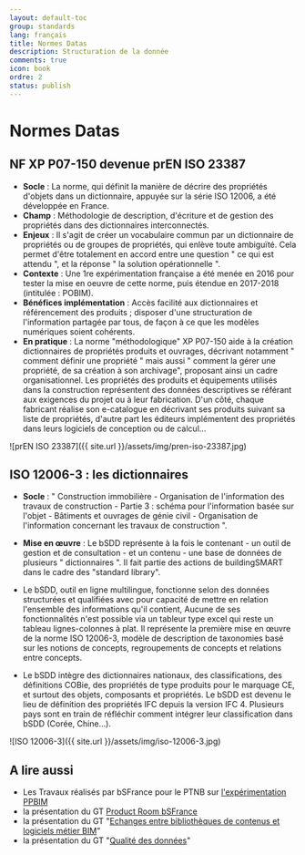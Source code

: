```yaml
---
layout: default-toc
group: standards
lang: français
title: Normes Datas
description: Structuration de la donnée
comments: true
icon: book
ordre: 2
status: publish
---
```


# Normes Datas

## NF XP P07-150 devenue prEN ISO 23387

-	**Socle** : La norme, qui définit la manière de décrire des propriétés d'objets dans un dictionnaire, appuyée sur la série ISO 12006, a été développée en France. 
-	**Champ** : Méthodologie de description, d'écriture et de gestion des propriétés dans des dictionnaires interconnectés.
-	**Enjeux** : Il s'agit de créer un vocabulaire commun par un dictionnaire de propriétés ou de groupes de propriétés, qui enlève toute ambiguïté. Cela permet d'être totalement en accord entre une question " ce qui est attendu ", et la réponse " la solution opérationnelle ".
-	**Contexte** : Une 1re expérimentation française a été menée en 2016 pour tester la mise en oeuvre de cette norme, puis étendue en 2017-2018 (intitulée : POBIM).
-	**Bénéfices implémentation** : Accès facilité aux dictionnaires et référencement des produits ; disposer d'une structuration de l'information partagée par tous, de façon à ce que les modèles numériques soient cohérents.
-	**En pratique** : La norme "méthodologique" XP P07-150 aide à la création dictionnaires de propriétés produits et ouvrages, décrivant notamment " comment définir une propriété " mais aussi " comment la gérer une propriété, de sa création à son archivage", proposant ainsi un cadre organisationnel. Les propriétés des produits et équipements utilisés dans la construction représentent des données descriptives se référant aux exigences du projet ou à leur fabrication.  D'un côté, chaque fabricant réalise son e-catalogue en décrivant ses produits suivant sa liste de propriétés, d'autre part les éditeurs implémentent des propriétés dans leurs logiciels de conception ou de calcul...

![prEN ISO 23387]({{ site.url }}/assets/img/pren-iso-23387.jpg)

## ISO 12006-3 : les dictionnaires

-	**Socle** : " Construction immobilière - Organisation de l'information des travaux de construction - Partie 3 : schéma pour l'information basée sur l'objet - Bâtiments et ouvrages de génie civil - Organisation de l'information concernant les travaux de construction ".
- **Mise en œuvre** : Le bSDD représente à la fois le contenant - un outil de gestion et de consultation - et un contenu - une base de données de plusieurs " dictionnaires ". Il fait partie des actions de buildingSMART dans le cadre des "standard library".

-	Le bSDD, outil en ligne multilingue, fonctionne selon des données structurées et qualifiées avec pour capacité de mettre en relation l'ensemble des informations qu'il contient, Aucune de ses fonctionnalités n'est possible via un tableur type excel qui reste un tableau lignes-colonnes à plat. Il représente la première mise en œuvre de la norme ISO 12006-3, modèle de description de taxonomies basé sur les notions de concepts, regroupements de concepts et relations entre concepts.
-	Le bSDD intègre des dictionnaires nationaux, des classifications, des définitions COBie, des propriétés de type produits pour le marquage CE, et surtout des objets, composants et propriétés. Le bSDD est devenu le lieu de définition des propriétés IFC depuis la version IFC 4. Plusieurs pays sont en train de réfléchir comment intégrer leur classification dans bSDD (Corée, Chine…).

![ISO 12006-3]({{ site.url }}/assets/img/iso-12006-3.jpg)

## A lire aussi

- Les Travaux réalisés par bSFrance pour le PTNB sur [l'expérimentation PPBIM](http://www.mediaconstruct.fr/nos-actions/missions/articleid/1063/titre/experimentation-ppbim-2016)
- la présentation du GT [Product Room bSFrance](http://www.mediaconstruct.fr/nos-actions/groupes-de-travail/articleid/1053/titre/gt-groupe-miroir-du-projet-ppbim-pobim-poursuite-des-travaux-de-la-product-room-sur-objets-et-proprietes)
- la présentation du GT "[Echanges entre bibliothèques de contenus et logiciels métier BIM](http://www.mediaconstruct.fr/nos-actions/groupes-de-travail/articleid/1056/titre/gt-experimentation-des-formats-d-echanges-entre-catalogues-bibliotheques-et-logiciels)"
- la présentation du GT "[Qualité des données](http://www.mediaconstruct.fr/nos-actions/groupes-de-travail/articleid/1060/titre/gt-qualite-des-donnees-dans-le-bim-datas)"
